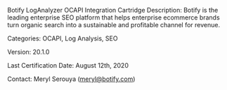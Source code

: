 Botify LogAnalyzer OCAPI Integration Cartridge
Description: Botify is the leading enterprise SEO platform that helps enterprise ecommerce brands turn organic search into a sustainable and profitable channel for revenue.

Categories: OCAPI, Log Analysis, SEO

Version: 20.1.0

Last Certification Date: August 12th, 2020

Contact: Meryl Serouya (meryl@botify.com)
